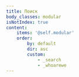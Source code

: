 ```yaml
---
title: Поиск
body_classes: modular
isNotIndex: true
content:
    items: '@self.modular'
    order:
        by: default
        dir: asc
        custom:
            - _search
            - _whoarewe
---
```


